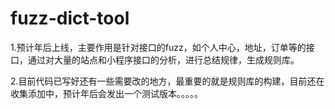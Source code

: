 # fuzz-dict-tool
1.预计年后上线，主要作用是针对接口的fuzz，如个人中心，地址，订单等的接口，通过对大量的站点和小程序接口的分析，进行总结规律，生成规则库。

2.目前代码已写好还有一些需要改的地方，最重要的就是规则库的构建，目前还在收集添加中，预计年后会发出一个测试版本。。。。。

